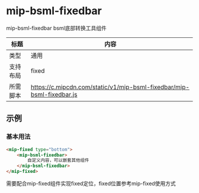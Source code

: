 # mip-bsml-fixedbar

mip-bsml-fixedbar bsml底部转换工具组件

标题|内容
----|----
类型|通用
支持布局|fixed
所需脚本|https://c.mipcdn.com/static/v1/mip-bsml-fixedbar/mip-bsml-fixedbar.js

## 示例

### 基本用法
```html
<mip-fixed type="bottom">
    <mip-bsml-fixedbar>
        自定义内容，可以嵌套其他组件
    </mip-bsml-fixedbar>
</mip-fixed>
```

需要配合mip-fixed组件实现fixed定位，fixed位置参考mip-fixed使用方式
